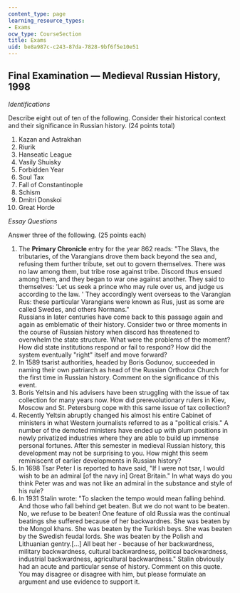 ```yaml
---
content_type: page
learning_resource_types:
- Exams
ocw_type: CourseSection
title: Exams
uid: be8a987c-c243-87da-7828-9bf6f5e10e51
---
```


Final Examination — Medieval Russian History, 1998
--------------------------------------------------

_Identifications_

Describe eight out of ten of the following. Consider their historical context and their significance in Russian history. (24 points total)

1.  Kazan and Astrakhan
2.  Riurik
3.  Hanseatic League
4.  Vasily Shuisky
5.  Forbidden Year
6.  Soul Tax
7.  Fall of Constantinople
8.  Schism
9.  Dmitri Donskoi
10.  Great Horde

_Essay Questions_

Answer three of the following. (25 points each)

1.  The **Primary Chronicle** entry for the year 862 reads: "The Slavs, the tributaries, of the Varangians drove them back beyond the sea and, refusing them further tribute, set out to govern themselves. There was no law among them, but tribe rose against tribe. Discord thus ensued among them, and they began to war one against another. They said to themselves: 'Let us seek a prince who may rule over us, and judge us according to the law. ' They accordingly went overseas to the Varangian Rus: these particular Varangians were known as Rus, just as some are called Swedes, and others Normans."  
    Russians in later centuries have come back to this passage again and again as emblematic of their history. Consider two or three moments in the course of Russian history when discord has threatened to overwhelm the state structure. What were the problems of the moment? How did state institutions respond or fail to respond? How did the system eventually "right" itself and move forward?
2.  In 1589 tsarist authorities, headed by Boris Godunov, succeeded in naming their own patriarch as head of the Russian Orthodox Church for the first time in Russian history. Comment on the significance of this event.
3.  Boris Yeltsin and his advisers have been struggling with the issue of tax collection for many years now. How did prerevolutionary rulers in Kiev, Moscow and St. Petersburg cope with this same issue of tax collection?
4.  Recently Yeltsin abruptly changed his almost his entire Cabinet of ministers in what Western journalists referred to as a "political crisis." A number of the demoted ministers have ended up with plum positions in newly privatized industries where they are able to build up immense personal fortunes. After this semester in medieval Russian history, this development may not be surprising to you. How might this seem reminiscent of earlier developments in Russian history?
5.  In 1698 Tsar Peter I is reported to have said, "If I were not tsar, I would wish to be an admiral \[of the navy in\] Great Britain." In what ways do you think Peter was and was not like an admiral in the substance and style of his rule?
6.  In 1931 Stalin wrote: "To slacken the tempo would mean falling behind. And those who fall behind get beaten. But we do not want to be beaten. No, we refuse to be beaten! One feature of old Russia was the continual beatings she suffered because of her backwardnes. She was beaten by the Mongol khans. She was beaten by the Turkish beys. She was beaten by the Swedish feudal lords. She was beaten by the Polish and Lithuanian gentry.\[...\] All beat her - because of her backwardness, military backwardness, cultural backwardness, political backwardness, industrial backwardness, agricultural backwardness." Stalin obviously had an acute and particular sense of history. Comment on this quote. You may disagree or disagree with him, but please formulate an argument and use evidence to support it.